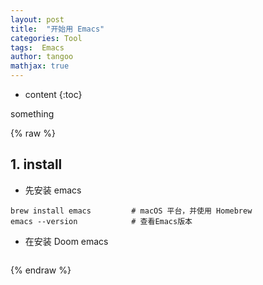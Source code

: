 ```yaml
---
layout: post
title:  "开始用 Emacs"
categories: Tool
tags:  Emacs
author: tangoo
mathjax: true
---
```



* content
{:toc}

something






{% raw %}


## 1. install

* 先安装 emacs

```console
brew install emacs         # macOS 平台，并使用 Homebrew
emacs --version            # 查看Emacs版本
```

* 在安装 Doom emacs

```console

```

{% endraw %}
